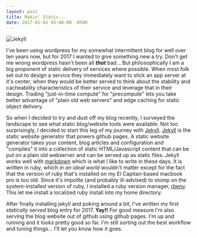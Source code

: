 ```yaml
---
layout: post
title: Makin' Static...
date: 2017-01-01 05:00:00 -0500
---
```


![Jekyll]({{site.url}}/assets/jekyll_logo.png)

I've been using wordpress for my somewhat intermittent blog for well over ten years now, but for 2017 I wanted to give something new a try.  Don't get me wrong wordpress hasn't been all **_that_** bad...  But philosophically I am a big proponent of static delivery of services where possible.  When most folk set out to design a service they immediately want to stick an app server at it's center, when they would be better served to think about the stability and cacheability characteristics of their service and leverage that in their design.  Trading "just-in-time compute" for "precompute" lets you take better advantage of "plain old web servers" and edge caching for static object delivery.



So when I decided to try and dust off my blog recently, I surveyed the landscape to see what static blog/website tools were available.  Not too surprisingly, I decided to start this leg of my journey with [Jekyll](https://jekyllrb.com/).  [Jekyll](https://github.com/jekyll/jekyll) is the static website generator that powers github pages.  A static website generator takes your content, blog articles and configuration and "compiles" it into a collection of static HTML/Javascript content that can be put on a plain old webserver and can be served up as static files.  Jekyll works well with [markdown](https://daringfireball.net/projects/markdown/) which is what I like to write in these days.  It is written in ruby, which _in an ideal world_ wouldn't matter except for the fact that the version of ruby that's installed on my El Capitan-based macbook pro is too old.  Since it's impolite (and probably ill-advised) to stomp on the system-installed version of ruby, I installed a ruby version manager, [rbenv](https://github.com/rbenv/rbenv).  This let me install a localized ruby install into my home directory.



After finally installing jekyll and poking around a bit, I've written my first _statically served_ blog entry for 2017.  **Yay!!**  For good measure I'm also serving the blog website out of github using github pages.  I'm up and running and it looks pretty good so far.  I'm still sorting out the best workflow and tuning things… I'll let you know how it goes.



